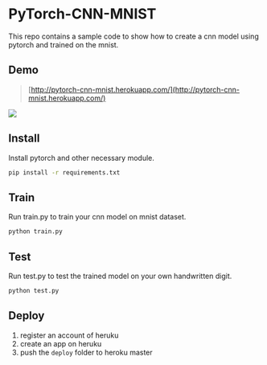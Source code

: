 # PyTorch-CNN-MNIST
This repo contains a sample code to show how to create a cnn model using pytorch and trained on the mnist.
## Demo
> [http://pytorch-cnn-mnist.herokuapp.com/](http://pytorch-cnn-mnist.herokuapp.com/)

![](https://img-blog.csdnimg.cn/20201116104632753.gif)
## Install
Install pytorch and other necessary module.
```bash
pip install -r requirements.txt
```
## Train
Run train.py to train your cnn model on mnist dataset.
```bash
python train.py
```
## Test
Run test.py to test the trained model on your own handwritten digit.
```bash
python test.py
```
## Deploy
1. register an account of heruku
2. create an app on heruku
3. push the `deploy` folder to heroku master
